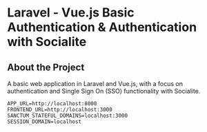 # Laravel - Vue.js Basic Authentication & Authentication with Socialite

## About the Project

A basic web application in Laravel and Vue.js, with a focus on authentication and Single Sign On (SSO) functionality with Socialite.

``` 
APP_URL=http://localhost:8000
FRONTEND_URL=http://localhost:3000
SANCTUM_STATEFUL_DOMAINS=localhost:3000
SESSION_DOMAIN=localhost
```
